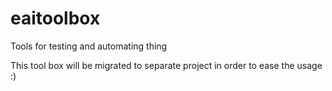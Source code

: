 # eaitoolbox
Tools for testing and automating thing

This tool box will be migrated to separate project in order to ease the usage :)
